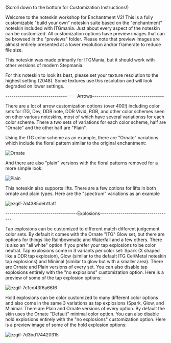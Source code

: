 (Scroll down to the bottom for Customization Instructions!)

Welcome to the noteskin workshop for Enchantment V2! This is a fully customizable "build your own" noteskin suite based on the "enchantment" noteskin included with ITGmania. Just about every aspect of the noteskin can be customized. All customization options have preview images that can be browsed in the "previews" folder. Please note that preview images are almost entirely presented at a lower resolution and/or framerate to reduce file size.

This noteskin was made primarily for ITGMania, but it should work with other versions of modern Stepmania.

For this noteskin to look its best, please set your texture resolution to the highest setting (2048). Some textures use this resolution and will look degraded on lower settings.

-----------------------------------Arrows-----------------------------------

There are a lot of arrow customization options (over 400!) including color sets for ITG, Dev, DDR note, DDR Vivid, RGB, and other color schemes seen on other various noteskins, most of which have several variationss for each color scheme.
There a two sets of variations for each color scheme, half are "Ornate" and the other half are "Plain".

Using the ITG color scheme as an example, there are "Ornate" variations which include the floral pattern similar to the original enchantment:

![Ornate](https://github.com/user-attachments/assets/59d52b6c-177c-4d78-8a28-83a20d21b3f3)

And there are also "plain" versions with the floral patterns removed for a more simple look:

![Plain](https://github.com/user-attachments/assets/e695fd3c-ee79-49b0-aa59-a7b87ca6d187)

This noteskin also supports lifts. There are a few options for lifts in both ornate and plain types. Here are the "spectrum" variations as an example

![ezgif-7d4385deb11aff](https://github.com/user-attachments/assets/b8cd000e-a15f-46e5-9593-5fce108dabf8)

-----------------------------------Explosions-----------------------------------

Tap explosions can be customized to different match different judgement color sets. By default it comes with the Ornate "ITG" Glow set, but there are options for things like Rainbowmatic and Waterfall and a few others. There is also an "all white" option if you prefer your tap explosions to be color neutral. Tap explosions come in 3 variants per color set: Spark (X shaped like a DDR tap explosion), Glow (similar to the default ITG Cel/Metal noteskin tap explosions) and Minimal (similar to glow but with a smaller area). There are Ornate and Plain versions of every set. You can also disable tap explosions entirely with the "no explosions" customization option. Here is a preview of some of the tap explosion options:

![ezgif-7c1cd43f6a66f6](https://github.com/user-attachments/assets/1ffe8b3f-b3ac-473f-b9d6-798d2aa744e0)

Hold explosions can be color customized to many different color options and also come in the same 3 variations as tap explosions (Spark, Glow, and Minimal. There are Plain and Ornate versions of every option. By default the skin uses the Ornate "Default" minimal color option. You can also disable hold explosions entirely with the "no explosions" customization option. Here is a preview image of some of the hold explosion options:

![ezgif-7d3bd174420315](https://github.com/user-attachments/assets/dba6822a-5000-40ac-94d4-c6cf0991caf8)
